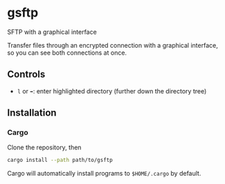 # gsftp
SFTP with a graphical interface

Transfer files through an encrypted connection with a graphical interface, so you can see both connections at once.

## Controls

- `l` or `➡`: enter highlighted directory (further down the directory tree)

## Installation

### Cargo

Clone the repository, then
```bash
cargo install --path path/to/gsftp
```
Cargo will automatically install programs to `$HOME/.cargo` by default.
